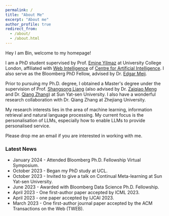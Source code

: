 ```yaml
---
permalink: /
title: "About Me"
excerpt: "About me"
author_profile: true
redirect_from: 
  - /about/
  - /about.html
---
```

  Hey I am Bin, welcome to my homepage!

 I am a PhD student supervised by Prof. [Emine Yilmaz](https://sites.google.com/site/emineyilmaz/) at University College London, affiliated with [Web Intelligence](https://wi.cs.ucl.ac.uk/) of [Centre for Artificial Intelligence](https://www.ucl.ac.uk/ai-centre/). I also serve as the Bloomberg PhD Fellow, advised by Dr. [Edgar Meij](https://edgar.meij.pro/).

 Prior to pursuing my Ph.D. degree, I obtained a Master's degree under the supervision of Prof. [Shangsong Liang](https://scholar.google.com/citations?user=4uggVcIAAAAJ&hl=en) (also advised by Dr. [Zaiqiao Meng](https://mengzaiqiao.github.io/) and Dr. [Qiang Zhang](https://qiangairesearcher.github.io/)) at Sun Yat-sen University. I also have a wonderful research collaboration with Dr. Qiang Zhang at Zhejiang University.

 My research interests lies in the area of machine learning, information retrieval and natural language processing. My current focus is the personalisation of LLMs, especially how to enable LLMs to provide personalised service.

 Please drop me an email if you are interested in working with me.

### Latest News


 - January 2024 - Attended Bloomberg Ph.D. Fellowship Virtual Symposium.
 - October 2023 - Began my PhD study at UCL.
 - October 2023 - Invited to give a talk on Continual Meta-learning at Sun Yat-sen University.
 - June 2023 - Awarded with Bloomberg Data Science Ph.D. Fellowship.
 - April 2023 - One first-author paper accepted by ICML 2023.
 - April 2023 - one paper accepted by IJCAI 2023.
 - March 2023 - One first-author journal paper accepted by the ACM Transactions on the Web (TWEB).